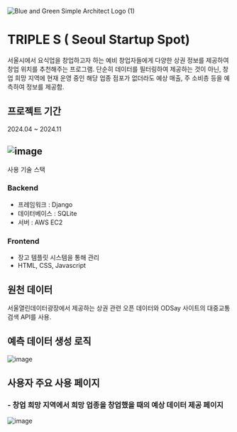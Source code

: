 
![Blue and Green Simple Architect Logo (1)](https://github.com/user-attachments/assets/ac32c158-faa0-4196-8d3c-84905601dd6e)

# TRIPLE S ( Seoul Startup Spot) 
서울시에서 요식업을 창업하고자 하는 예비 창업자들에게 다양한 상권 정보를 제공하여 창업 위치를 추천해주는 프로그램. 
단순히 데이터를 필터링하여 제공하는 것이 아닌, 창업 희망 지역에 현재 운영 중인 해당 업종 점포가 없더라도 예상 매출, 주 소비층 등을 예측하여 정보를 제공함. 

## 프로젝트 기간
2024.04 ~ 2024.11

## ![image](https://github.com/user-attachments/assets/3b35c07a-66a7-4620-907d-fdc838c92a95)
사용 기술 스택
### Backend
- 프레임워크 : Django
- 데이터베이스 : SQLite
- 서버 : AWS EC2

### Frontend
- 장고 템플릿 시스템을 통해 관리
- HTML, CSS, Javascript


## 원천 데이터
서울열린데이터광장에서 제공하는 상권 관련 오픈 데이터와 ODSay 사이트의 대중교통 검색 API를 사용. 


## 예측 데이터 생성 로직
![image](https://github.com/user-attachments/assets/2dcffbf7-19f5-42e1-89c5-2483c22925ce)

## 사용자 주요 사용 페이지
### - 창업 희망 지역에서 희망 업종을 창업했을 때의 예상 데이터 제공 페이지
![image](https://github.com/user-attachments/assets/cab47de8-6367-429e-8c16-1bca865271f2)

